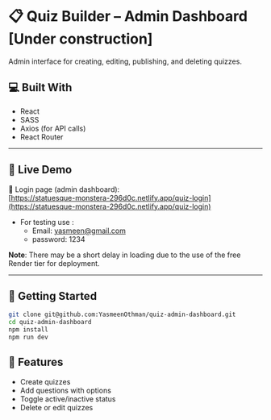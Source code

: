 # 📋 Quiz Builder – Admin Dashboard [Under construction]

Admin interface for creating, editing, publishing, and deleting quizzes.

## 💻 Built With

- React
- SASS
- Axios (for API calls)
- React Router

---

## 🚀 Live Demo

🔐 Login page (admin dashboard):  
[https://statuesque-monstera-296d0c.netlify.app/quiz-login](https://statuesque-monstera-296d0c.netlify.app/quiz-login)

- For testing use :
  - Email: yasmeen@gmail.com
  - password: 1234

**Note**: There may be a short delay in loading due to the use of the free Render tier for deployment.

---

## 🚀 Getting Started

```bash
git clone git@github.com:YasmeenOthman/quiz-admin-dashboard.git
cd quiz-admin-dashboard
npm install
npm run dev
```

## 🔑 Features

- Create quizzes
- Add questions with options
- Toggle active/inactive status
- Delete or edit quizzes
